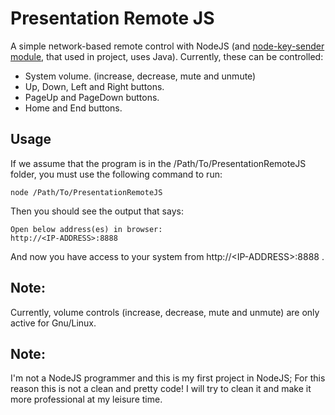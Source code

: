# Presentation Remote JS
A simple network-based remote control with NodeJS (and [node-key-sender module](https://github.com/garimpeiro-it/node-key-sender), that used in project, uses Java).
Currently, these can be controlled:
+ System volume. (increase, decrease, mute and unmute)
+ Up, Down, Left and Right buttons.
+ PageUp and PageDown buttons.
+ Home and End buttons.

## Usage
If we assume that the program is in the /Path/To/PresentationRemoteJS folder, you must use the following command to run:
```
node /Path/To/PresentationRemoteJS
```
Then you should see the output that says:
```
Open below address(es) in browser:
http://<IP-ADDRESS>:8888
```
And now you have access to your system from http://\<IP-ADDRESS\>:8888 .

## Note:
Currently, volume controls (increase, decrease, mute and unmute) are only active for Gnu/Linux.
## Note:
I'm not a NodeJS programmer and this is my first project in NodeJS; For this reason this is not a clean and pretty code! I will try to clean it and make it more professional at my leisure time.
